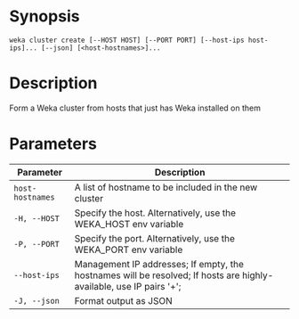 # Synopsis

```weka cluster create [--HOST HOST] [--PORT PORT] [--host-ips host-ips]... [--json] [<host-hostnames>]...```

# Description

Form a Weka cluster from hosts that just has Weka installed on them

# Parameters

| Parameter | Description |
| --------- | ----------- |
| `host-hostnames` | A list of hostname to be included in the new cluster |
| `-H, --HOST` | Specify the host. Alternatively, use the WEKA_HOST env variable |
| `-P, --PORT` | Specify the port. Alternatively, use the WEKA_PORT env variable |
| `--host-ips` | Management IP addresses; If empty, the hostnames will be resolved; If hosts are highly-available, use IP pairs '<ip>+<ip>'; |
| `-J, --json` | Format output as JSON |
